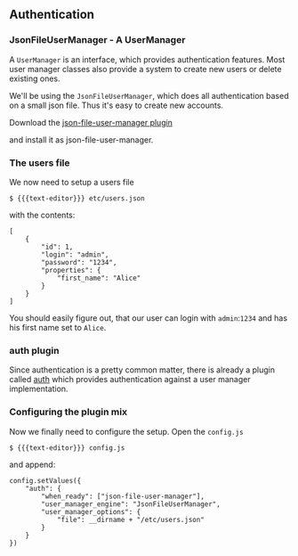 ## Authentication

### JsonFileUserManager - A UserManager

A `UserManager` is an interface, which provides authentication features. Most
user manager classes also provide a system to create new users or delete
existing ones.

We'll be using the `JsonFileUserManager`, which does all authentication based
on a small json file. Thus it's easy to create new accounts.

Download the [json-file-user-manager plugin][json-file-user-manager-plugin]

  [json-file-user-manager-plugin]: http://todo.tld

and install it as json-file-user-manager.

### The users file

We now need to setup a users file

    $ {{{text-editor}}} etc/users.json

with the contents:

    [
        {
            "id": 1,
            "login": "admin",
            "password": "1234",
            "properties": {
                "first_name": "Alice"
            }
        }
    ]

You should easily figure out, that our user can login with `admin`:`1234` and
has his first name set to `Alice`.

### auth plugin

Since authentication is a pretty common matter, there is already a plugin
called [auth][auth-plugin] which provides authentication against a user
manager implementation.

  [auth-plugin]: http://todo.tld

### Configuring the plugin mix

Now we finally need to configure the setup. Open the `config.js`

    $ {{{text-editor}}} config.js

and append:

    config.setValues({
        "auth": {
            "when_ready": ["json-file-user-manager"],
            "user_manager_engine": "JsonFileUserManager",
            "user_manager_options": {
                "file": __dirname + "/etc/users.json"
            }
        }
    })